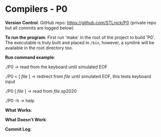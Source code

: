 # Compilers - P0

**Version Control**:
GitHub repo: https://github.com/STLnick/P0
(private repo but all commits are logged below)

**To run the program**:
First run 'make' in the root of the project to build 'P0'.
The executable is truly built and placed in `/bin`, however, a symlink will be available in the root directory too.

**Run command example**:

./P0 -> read from the keyboard until simulated EOF

./P0 < [ _file_ ] -> redirect from _file_ until simulated EOF, this tests keyboard input

./P0 [ _file_ ] -> read from _file_.sp2020

./P0 -h -> help

**What Works**:

**What Doesn't Work**:

**Commit Log**:

